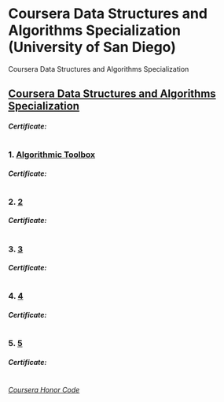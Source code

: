 # Coursera Data Structures and Algorithms Specialization (University of San Diego)
Coursera Data Structures and Algorithms Specialization

## [Coursera Data Structures and Algorithms Specialization](https://www.coursera.org/specializations/data-structures-algorithms)
####    *Certificate:*
#

### 1. [Algorithmic Toolbox](http://coursera.org/learn/algorithmic-toolbox/)

####    *Certificate:* 
#
### 2. [2](2)

####    *Certificate:* 
#   
### 3. [3](3)

####    *Certificate:* 
#   
### 4. [4](4)

####    *Certificate:* 
#
### 5. [5](5)

####    *Certificate:*
#



[*Coursera Honor Code*](https://www.coursera.support/s/article/209818863-Coursera-Honor-Code?language=en_US)
